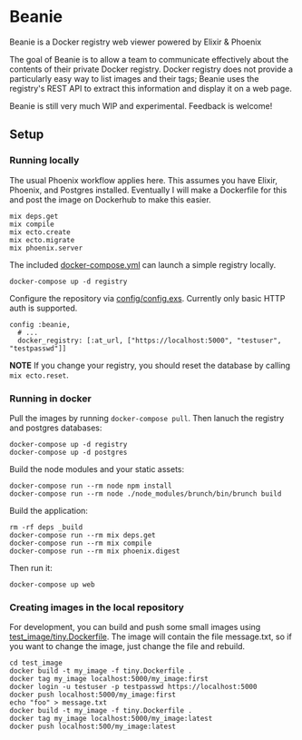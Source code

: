 # Beanie

Beanie is a Docker registry web viewer powered by Elixir & Phoenix

The goal of Beanie is to allow a team to communicate effectively about
the contents of their private Docker registry.  Docker registry does
not provide a particularly easy way to list images and their tags;
Beanie uses the registry's REST API to extract this information and
display it on a web page.

Beanie is still very much WIP and experimental.  Feedback is welcome!

## Setup

### Running locally

The usual Phoenix workflow applies here.  This assumes you have
Elixir, Phoenix, and Postgres installed.  Eventually I will make a
Dockerfile for this and post the image on Dockerhub to make this
easier.

```
mix deps.get
mix compile
mix ecto.create
mix ecto.migrate
mix phoenix.server
```

The included [docker-compose.yml](docker-compose.yml) can launch a
simple registry locally.

```
docker-compose up -d registry
```

Configure the repository via [config/config.exs](config/config.exs).
Currently only basic HTTP auth is supported.

```
config :beanie,
  # ...
  docker_registry: [:at_url, ["https://localhost:5000", "testuser", "testpasswd"]]
```

**NOTE** If you change your registry, you should reset the database by
calling `mix ecto.reset`.

### Running in docker

Pull the images by running `docker-compose pull`.  Then lanuch the
registry and postgres databases:

```
docker-compose up -d registry
docker-compose up -d postgres
```

Build the node modules and your static assets:

```
docker-compose run --rm node npm install
docker-compose run --rm node ./node_modules/brunch/bin/brunch build
```

Build the application:

```
rm -rf deps _build
docker-compose run --rm mix deps.get
docker-compose run --rm mix compile
docker-compose run --rm mix phoenix.digest
```

Then run it:

```
docker-compose up web
```

### Creating images in the local repository

For development, you can build and push some small images using
[test_image/tiny.Dockerfile](test_image/tiny.Dockerfile).  The image
will contain the file message.txt, so if you want to change the image,
just change the file and rebuild.

```
cd test_image
docker build -t my_image -f tiny.Dockerfile .
docker tag my_image localhost:5000/my_image:first
docker login -u testuser -p testpasswd https://localhost:5000
docker push localhost:5000/my_image:first
echo "foo" > message.txt
docker build -t my_image -f tiny.Dockerfile .
docker tag my_image localhost:5000/my_image:latest
docker push localhost:500/my_image:latest
```
